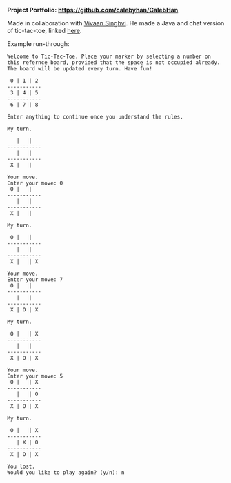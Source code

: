 **Project Portfolio: https://github.com/calebyhan/CalebHan**

Made in collaboration with [Vivaan Singhvi](https://github.com/vivaansinghvi07). He made a Java and chat version of tic-tac-toe, linked [here](https://replit.com/@VIVAANSINGHVI/Tic-Tac-Toe-with-Chat?v=1).

Example run-through:
```
Welcome to Tic-Tac-Toe. Place your marker by selecting a number on this refernce board, provided that the space is not occupied already. The board will be updated every turn. Have fun!

 0 | 1 | 2
-----------
 3 | 4 | 5
-----------
 6 | 7 | 8

Enter anything to continue once you understand the rules.

My turn.

   |   |   
-----------
   |   |
-----------
 X |   |

Your move.
Enter your move: 0
 O |   |
-----------
   |   |
-----------
 X |   |

My turn.

 O |   |   
-----------
   |   |
-----------
 X |   | X

Your move.
Enter your move: 7
 O |   |
-----------
   |   |
-----------
 X | O | X

My turn.

 O |   | X 
-----------
   |   |
-----------
 X | O | X

Your move.
Enter your move: 5
 O |   | X
-----------
   |   | O
-----------
 X | O | X

My turn.

 O |   | X 
-----------
   | X | O
-----------
 X | O | X

You lost.
Would you like to play again? (y/n): n
```